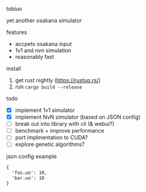 tobiuo

yet another osakana simulator

features

- accpets osakana input
- 1v1 and nvn simulation
- reasonably fast

install

1. get rust nightly (<https://rustup.rs/>)
2. run `cargo build --release`

todo

- [x] implement 1v1 simulator
- [x] implement NvN simulator (based on JSON config)
- [ ] break out into library with cli (& webui?)
- [ ] benchmark + improve performance
- [ ] port implmentation to CUDA?
- [ ] explore genetic algorithms?

json config example

```
{
  'foo.uo': 10,
  'bar.uo': 10
}
```
